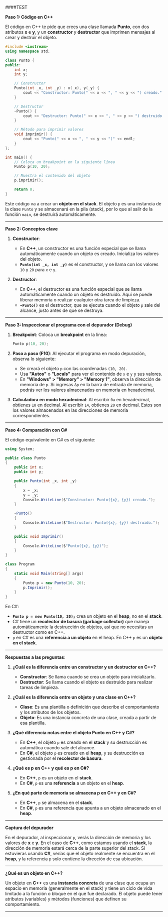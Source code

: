 ####TEST


**Paso 1: Código en C++**

El código en C++ te pide que crees una clase llamada **Punto**, con dos atributos **x** e **y**, y un **constructor** y **destructor** que imprimen mensajes al crear y destruir el objeto.

```cpp
#include <iostream>
using namespace std;

class Punto {
public:
    int x;
    int y;

    // Constructor
    Punto(int _x, int _y) : x(_x), y(_y) {
        cout << "Constructor: Punto(" << x << ", " << y << ") creado." << endl;
    }

    // Destructor
    ~Punto() {
        cout << "Destructor: Punto(" << x << ", " << y << ") destruido." << endl;
    }

    // Método para imprimir valores
    void imprimir() {
        cout << "Punto(" << x << ", " << y << ")" << endl;
    }
};

int main() {
    // Coloca un breakpoint en la siguiente línea
    Punto p(10, 20);

    // Muestra el contenido del objeto
    p.imprimir();

    return 0;
}
```

Este código va a crear un **objeto en el stack**. El objeto `p` es una instancia de la clase `Punto` y se almacenará en la pila (stack), por lo que al salir de la función `main`, se destruirá automáticamente.

---

**Paso 2: Conceptos clave**

1. **Constructor**:
   - En **C++**, un constructor es una función especial que se llama automáticamente cuando un objeto es creado. Inicializa los valores del objeto.
   - **`Punto(int _x, int _y)`** es el constructor, y se llama con los valores `10` y `20` para `x` e `y`.

2. **Destructor**:
   - En **C++**, el destructor es una función especial que se llama automáticamente cuando un objeto es destruido. Aquí se puede liberar memoria o realizar cualquier otra tarea de limpieza.
   - **`~Punto()`** es el destructor, que se ejecuta cuando el objeto `p` sale del alcance, justo antes de que se destruya.

---

**Paso 3: Inspeccionar el programa con el depurador (Debug)**

1. **Breakpoint**: Coloca un **breakpoint** en la línea:
   ```cpp
   Punto p(10, 20);
   ```

2. **Paso a paso (F10)**: Al ejecutar el programa en modo depuración, observa lo siguiente:
   - Se creará el objeto `p` con las coordenadas `(10, 20)`.
   - Usa **"Autos"** o **"Locals"** para ver el contenido de `x` e `y` y sus valores.
   - En **"Windows" > "Memory" > "Memory 1"**, observa la dirección de memoria de `p`. Si ingresas `&p` en la barra de entrada de memoria, podrás ver los valores almacenados en memoria en hexadecimal.
   
3. **Calculadora en modo hexadecimal**: Al escribir `0a` en hexadecimal, obtienes `10` en decimal. Al escribir `14`, obtienes `20` en decimal. Estos son los valores almacenados en las direcciones de memoria correspondientes.

---

**Paso 4: Comparación con C#**

El código equivalente en C# es el siguiente:

```csharp
using System;

public class Punto
{
    public int x;
    public int y;

    public Punto(int _x, int _y)
    {
        x = _x;
        y = _y;
        Console.WriteLine($"Constructor: Punto({x}, {y}) creado.");
    }

    ~Punto()
    {
        Console.WriteLine($"Destructor: Punto({x}, {y}) destruido.");
    }

    public void Imprimir()
    {
        Console.WriteLine($"Punto({x}, {y})");
    }
}

class Program
{
    static void Main(string[] args)
    {
        Punto p = new Punto(10, 20);
        p.Imprimir();
    }
}
```

En C#:
- **`Punto p = new Punto(10, 20);`** crea un objeto en el **heap**, no en el **stack**.
- C# tiene un **recolector de basura (garbage collector)** que maneja automáticamente la destrucción de objetos, así que no necesitas un destructor como en C++.
- `p` en C# es una **referencia a un objeto** en el heap. En C++ `p` es un **objeto en el stack**.

---

**Respuestas a las preguntas**:

1. **¿Cuál es la diferencia entre un constructor y un destructor en C++?**
   - **Constructor**: Se llama cuando se crea un objeto para inicializarlo.
   - **Destructor**: Se llama cuando el objeto es destruido para realizar tareas de limpieza.

2. **¿Cuál es la diferencia entre un objeto y una clase en C++?**
   - **Clase**: Es una plantilla o definición que describe el comportamiento y los atributos de los objetos.
   - **Objeto**: Es una instancia concreta de una clase, creada a partir de esa plantilla.

3. **¿Qué diferencia notas entre el objeto Punto en C++ y C#?**
   - En **C++**, el objeto `p` es creado en el **stack** y su destrucción es automática cuando sale del alcance.
   - En **C#**, el objeto `p` es creado en el **heap**, y su destrucción es gestionada por el **recolector de basura**.

4. **¿Qué es p en C++ y qué es p en C#?**
   - En **C++**, `p` es un objeto en el **stack**.
   - En **C#**, `p` es una **referencia** a un objeto en el **heap**.

5. **¿En qué parte de memoria se almacena p en C++ y en C#?**
   - En **C++**, `p` se almacena en el **stack**.
   - En **C#**, `p` es una referencia que apunta a un objeto almacenado en el **heap**.

---

**Captura del depurador**

En el depurador, al inspeccionar `p`, verás la dirección de memoria y los valores de **x** e **y**. En el caso de **C++**, como estamos usando el **stack**, la dirección de memoria estará cerca de la parte superior del stack. Si estuvieras usando **C#**, verías que el objeto realmente se encuentra en el **heap**, y la referencia `p` solo contiene la dirección de esa ubicación.

---

**¿Qué es un objeto en C++?**

Un objeto en **C++** es una **instancia concreta** de una clase que ocupa un espacio en memoria (generalmente en el stack) y tiene un ciclo de vida limitado a la función o bloque en el que fue declarado. El objeto puede tener atributos (variables) y métodos (funciones) que definen su comportamiento.

---

